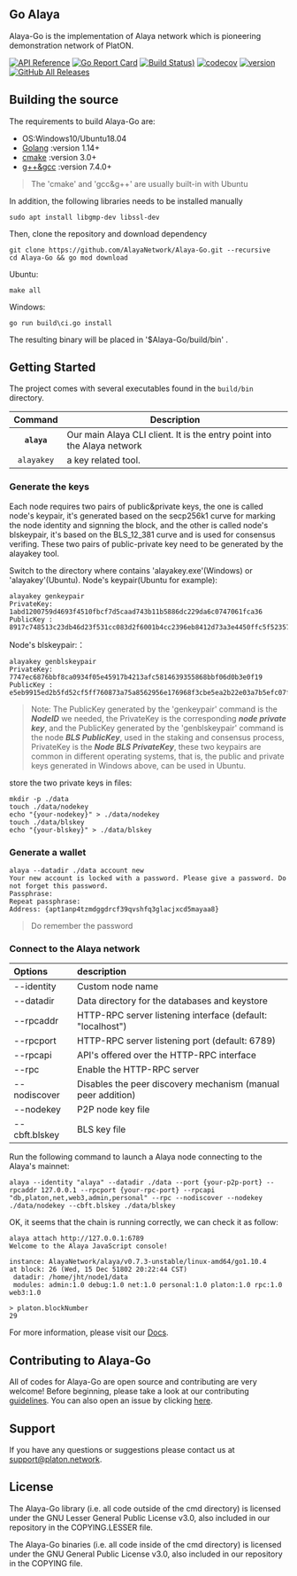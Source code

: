 ## Go Alaya

Alaya-Go is the implementation of Alaya network which is pioneering demonstration network of PlatON.

[![API Reference](
https://camo.githubusercontent.com/915b7be44ada53c290eb157634330494ebe3e30a/68747470733a2f2f676f646f632e6f72672f6769746875622e636f6d2f676f6c616e672f6764646f3f7374617475732e737667
)](https://pkg.go.dev/github.com/AlayaNetwork/Alaya-Go?tab=doc)
[![Go Report Card](https://goreportcard.com/badge/github.com/AlayaNetwork/Alaya-Go)](https://goreportcard.com/report/github.com/AlayaNetwork/Alaya-Go)
[![Build Status](https://github.com/AlayaNetwork/Alaya-Go/actions/workflows/test.yml/badge.svg))](https://github.com/AlayaNetwork/Alaya-Go/actions)
[![codecov](https://codecov.io/gh/AlayaNetwork/Alaya-Go/branch/feature-mainnet-launch/graph/badge.svg)](https://codecov.io/gh/AlayaNetwork/Alaya-Go)
[![version](https://img.shields.io/github/v/tag/AlayaNetwork/Alaya-Go)](https://github.com/AlayaNetwork/Alaya-Go/releases/latest)
[![GitHub All Releases](https://img.shields.io/github/downloads/AlayaNetwork/Alaya-Go/total.svg)](https://github.com/AlayaNetwork/Alaya-Go)

## Building the source
The requirements to build Alaya-Go are:

- OS:Windows10/Ubuntu18.04
- [Golang](https://golang.org/doc/install) :version 1.14+
- [cmake](https://cmake.org/) :version 3.0+
- [g++&gcc](http://gcc.gnu.org/) :version 7.4.0+
> The 'cmake' and 'gcc&g++' are usually built-in with Ubuntu

In addition, the following libraries needs to be installed manually

```
sudo apt install libgmp-dev libssl-dev
```
Then, clone the repository and download dependency

```
git clone https://github.com/AlayaNetwork/Alaya-Go.git --recursive
cd Alaya-Go && go mod download
```

Ubuntu:

```
make all
```

Windows:

```
go run build\ci.go install 
```

The resulting binary will be placed in '$Alaya-Go/build/bin' .

## Getting Started

The project comes with several executables found in the `build/bin` directory.

| Command    | Description |
|:----------:|-------------|
| **`alaya`** | Our main Alaya CLI client. It is the entry point into the Alaya network |
| `alayakey`    | a key related tool. |

### Generate the keys

Each node requires two pairs of public&private keys, the one is called node's keypair, it's generated based on the secp256k1 curve for marking the node identity and signning the block, and the other is called node's blskeypair, it's based on the BLS_12_381 curve and is used for consensus verifing. These two pairs of public-private key need to be generated by the alayakey tool.

Switch to the directory where contains 'alayakey.exe'(Windows) or 'alayakey'(Ubuntu).
Node's keypair(Ubuntu for example):

```
alayakey genkeypair
PrivateKey:  1abd1200759d4693f4510fbcf7d5caad743b11b5886dc229da6c0747061fca36
PublicKey :  8917c748513c23db46d23f531cc083d2f6001b4cc2396eb8412d73a3e4450ffc5f5235757abf9873de469498d8cf45f5bb42c215da79d59940e17fcb22dfc127
```
Node's blskeypair:：

```
alayakey genblskeypair
PrivateKey:  7747ec6876bbf8ca0934f05e45917b4213afc5814639355868bbf06d0b3e0f19
PublicKey :  e5eb9915ed2b5fd52cf5ff760873a75a8562956e176968f3cbe5ea2b22e03a7b5efc07fdd5ad66d433b404cb880b560bed6295fa79f8fa649588be02231de2e70a782751dc28dbf516b7bb5d52053b5cdf985d8961a5baafa467e8dda55fe981
```

> Note: The PublicKey generated by the 'genkeypair' command is the ***NodeID*** we needed, the PrivateKey is the corresponding ***node private key***, and the PublicKey generated by the 'genblskeypair' command is the node ***BLS PublicKey***, used in the staking and consensus process, PrivateKey is the ***Node BLS PrivateKey***, these two keypairs are common in different operating systems, that is, the public and private keys generated in Windows above, can be used in Ubuntu.

store the two private keys in files:

```
mkdir -p ./data
touch ./data/nodekey 
echo "{your-nodekey}" > ./data/nodekey
touch ./data/blskey
echo "{your-blskey}" > ./data/blskey
```

### Generate a wallet

```
alaya --datadir ./data account new
Your new account is locked with a password. Please give a password. Do not forget this password.
Passphrase:
Repeat passphrase:
Address: {apt1anp4tzmdggdrcf39qvshfq3glacjxcd5mayaa8}
```

> Do remember the password

### Connect to the Alaya network

| Options | description |
| :------------ | :------------ |
| --identity | Custom node name |
| --datadir  | Data directory for the databases and keystore |
| --rpcaddr  | HTTP-RPC server listening interface (default: "localhost") |
| --rpcport  | HTTP-RPC server listening port (default: 6789) |
| --rpcapi   | API's offered over the HTTP-RPC interface |
| --rpc      | Enable the HTTP-RPC server |
| --nodiscover | Disables the peer discovery mechanism (manual peer addition) |
| --nodekey | P2P node key file |
| --cbft.blskey | BLS key file |

Run the following command to launch a Alaya node connecting to the Alaya's mainnet:

```
alaya --identity "alaya" --datadir ./data --port {your-p2p-port} --rpcaddr 127.0.0.1 --rpcport {your-rpc-port} --rpcapi "db,platon,net,web3,admin,personal" --rpc --nodiscover --nodekey ./data/nodekey --cbft.blskey ./data/blskey
```

OK, it seems that the chain is running correctly, we can check it as follow:

```
alaya attach http://127.0.0.1:6789
Welcome to the Alaya JavaScript console!

instance: AlayaNetwork/alaya/v0.7.3-unstable/linux-amd64/go1.10.4
at block: 26 (Wed, 15 Dec 51802 20:22:44 CST)
 datadir: /home/jht/node1/data
 modules: admin:1.0 debug:1.0 net:1.0 personal:1.0 platon:1.0 rpc:1.0 web3:1.0

> platon.blockNumber
29
```

For more information, please visit our [Docs](https://devdocs.alaya.network/alaya-devdocs/en/).

## Contributing to Alaya-Go

All of codes for Alaya-Go are open source and contributing are very welcome! Before beginning, please take a look at our contributing [guidelines](https://github.com/AlayaNetwork/Alaya-Go/blob/master/.github/CONTRIBUTING.md). You can also open an issue by clicking [here](https://github.com/AlayaNetwork/Alaya-Go/issues/new).

## Support
If you have any questions or suggestions please contact us at support@platon.network.

## License
The Alaya-Go library (i.e. all code outside of the cmd directory) is licensed under the GNU Lesser General Public License v3.0, also included in our repository in the COPYING.LESSER file.

The Alaya-Go binaries (i.e. all code inside of the cmd directory) is licensed under the GNU General Public License v3.0, also included in our repository in the COPYING file.


